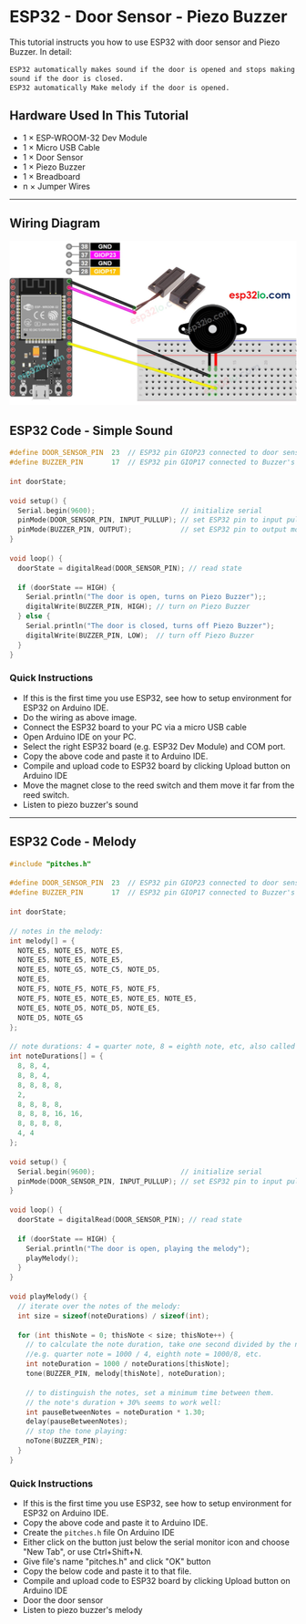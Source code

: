 # ESP32 - Door Sensor - Piezo Buzzer

This tutorial instructs you how to use ESP32 with door sensor and Piezo Buzzer. In detail:

    ESP32 automatically makes sound if the door is opened and stops making sound if the door is closed.
    ESP32 automatically Make melody if the door is opened.

## Hardware Used In This Tutorial

  * 1	×	ESP-WROOM-32 Dev Module	
  * 1	×	Micro USB Cable	
  * 1	×	Door Sensor	
  * 1	×	Piezo Buzzer	
  * 1	×	Breadboard	
  * n	×	Jumper Wires

---

## Wiring Diagram

![](figs/fig_6_1.jpg)

## ESP32 Code - Simple Sound

```c++
#define DOOR_SENSOR_PIN  23  // ESP32 pin GIOP23 connected to door sensor's pin
#define BUZZER_PIN       17  // ESP32 pin GIOP17 connected to Buzzer's pin

int doorState;

void setup() {
  Serial.begin(9600);                     // initialize serial
  pinMode(DOOR_SENSOR_PIN, INPUT_PULLUP); // set ESP32 pin to input pull-up mode
  pinMode(BUZZER_PIN, OUTPUT);            // set ESP32 pin to output mode
}

void loop() {
  doorState = digitalRead(DOOR_SENSOR_PIN); // read state

  if (doorState == HIGH) {
    Serial.println("The door is open, turns on Piezo Buzzer");;
    digitalWrite(BUZZER_PIN, HIGH); // turn on Piezo Buzzer
  } else {
    Serial.println("The door is closed, turns off Piezo Buzzer");
    digitalWrite(BUZZER_PIN, LOW);  // turn off Piezo Buzzer
  }
}

```

### Quick Instructions

  * If this is the first time you use ESP32, see how to setup environment for ESP32 on Arduino IDE.
  * Do the wiring as above image.
  * Connect the ESP32 board to your PC via a micro USB cable
  * Open Arduino IDE on your PC.
  * Select the right ESP32 board (e.g. ESP32 Dev Module) and COM port.
  * Copy the above code and paste it to Arduino IDE.
  * Compile and upload code to ESP32 board by clicking Upload button on Arduino IDE
  * Move the magnet close to the reed switch and them move it far from the reed switch.
  * Listen to piezo buzzer's sound

---

## ESP32 Code - Melody

```c++
#include "pitches.h"

#define DOOR_SENSOR_PIN  23  // ESP32 pin GIOP23 connected to door sensor's pin
#define BUZZER_PIN       17  // ESP32 pin GIOP17 connected to Buzzer's pin

int doorState;

// notes in the melody:
int melody[] = {
  NOTE_E5, NOTE_E5, NOTE_E5,
  NOTE_E5, NOTE_E5, NOTE_E5,
  NOTE_E5, NOTE_G5, NOTE_C5, NOTE_D5,
  NOTE_E5,
  NOTE_F5, NOTE_F5, NOTE_F5, NOTE_F5,
  NOTE_F5, NOTE_E5, NOTE_E5, NOTE_E5, NOTE_E5,
  NOTE_E5, NOTE_D5, NOTE_D5, NOTE_E5,
  NOTE_D5, NOTE_G5
};

// note durations: 4 = quarter note, 8 = eighth note, etc, also called tempo:
int noteDurations[] = {
  8, 8, 4,
  8, 8, 4,
  8, 8, 8, 8,
  2,
  8, 8, 8, 8,
  8, 8, 8, 16, 16,
  8, 8, 8, 8,
  4, 4
};

void setup() {
  Serial.begin(9600);                     // initialize serial
  pinMode(DOOR_SENSOR_PIN, INPUT_PULLUP); // set ESP32 pin to input pull-up mode
}

void loop() {
  doorState = digitalRead(DOOR_SENSOR_PIN); // read state

  if (doorState == HIGH) {
    Serial.println("The door is open, playing the melody");
    playMelody();
  }
}

void playMelody() {
  // iterate over the notes of the melody:
  int size = sizeof(noteDurations) / sizeof(int);

  for (int thisNote = 0; thisNote < size; thisNote++) {
    // to calculate the note duration, take one second divided by the note type.
    //e.g. quarter note = 1000 / 4, eighth note = 1000/8, etc.
    int noteDuration = 1000 / noteDurations[thisNote];
    tone(BUZZER_PIN, melody[thisNote], noteDuration);

    // to distinguish the notes, set a minimum time between them.
    // the note's duration + 30% seems to work well:
    int pauseBetweenNotes = noteDuration * 1.30;
    delay(pauseBetweenNotes);
    // stop the tone playing:
    noTone(BUZZER_PIN);
  }
}

```

### Quick Instructions

  * If this is the first time you use ESP32, see how to setup environment for ESP32 on Arduino IDE.
  * Copy the above code and paste it to Arduino IDE.
  * Create the `pitches.h` file On Arduino IDE
  * Either click on the button just below the serial monitor icon and choose "New Tab", or use Ctrl+Shift+N.
  * Give file's name "pitches.h" and click "OK" button
  * Copy the below code and paste it to that file.
  * Compile and upload code to ESP32 board by clicking Upload button on Arduino IDE
  * Door the door sensor
  * Listen to piezo buzzer's melody


